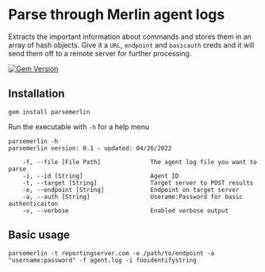Parse through Merlin agent logs
===============================

Extracts the important information about commands and stores them in an array of hash objects.  Give it a `URL`, `endpoint` and `basicauth` creds and it will send them off to a remote server for further processing.

[![Gem Version](https://badge.fury.io/rb/parsemerlin.svg)](https://badge.fury.io/rb/parsemerlin)

## Installation
```
gem install parsemerlin
```

Run the executable with `-h` for a help menu
```
parsemerlin -h
parsemerlin version: 0.1 - updated: 04/26/2022

    -f, --file [File Path]              The agent log file you want to parse
    -i, --id [String]                   Agent ID
    -t, --target [String]               Target server to POST results
    -e, --endpoint [String]             Endpoint on target server
    -a, --auth [String]                 Userame:Password for basic authenticaiton
    -v, --verbose                       Enabled verbose output
```

## Basic usage
```
parsemerlin -t reportingserver.com -e /path/to/endpoint -a "username:password" -f agent.log -i fooidentifystring
```
